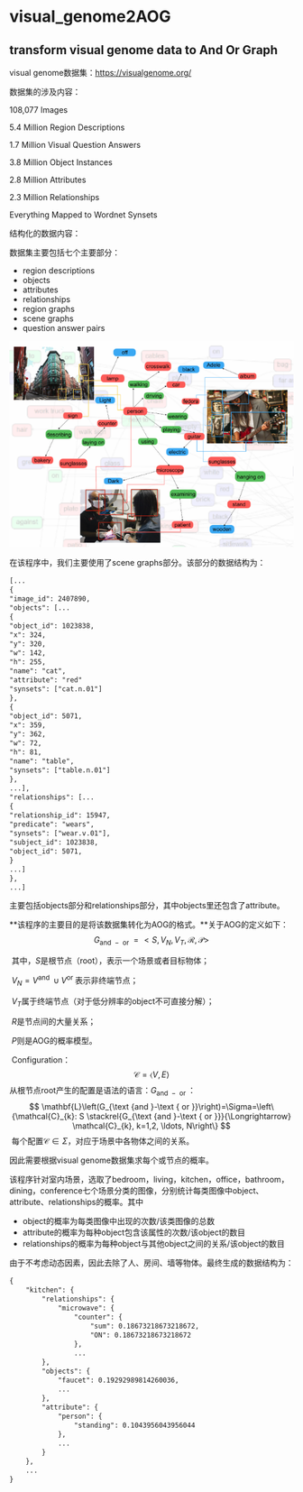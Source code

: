 # visual_genome2AOG

## transform visual genome data to And Or Graph

visual genome数据集：https://visualgenome.org/

数据集的涉及内容：

108,077 Images

5.4 Million Region Descriptions

1.7 Million Visual Question Answers

3.8 Million Object Instances

2.8 Million Attributes

2.3 Million Relationships

Everything Mapped to Wordnet Synsets

结构化的数据内容：

数据集主要包括七个主要部分：

- region descriptions
- objects
- attributes
- relationships
- region graphs
- scene graphs
- question answer pairs

![1](image/1.png)

在该程序中，我们主要使用了scene graphs部分。该部分的数据结构为：

```
[...
{
"image_id": 2407890,
"objects": [...
{
"object_id": 1023838,
"x": 324,
"y": 320,
"w": 142,
"h": 255,
"name": "cat",
"attribute": "red"
"synsets": ["cat.n.01"]
},
{
"object_id": 5071,
"x": 359,
"y": 362,
"w": 72,
"h": 81,
"name": "table",
"synsets": ["table.n.01"]
},
...],
"relationships": [...
{
"relationship_id": 15947,
"predicate": "wears",
"synsets": ["wear.v.01"],
"subject_id": 1023838,
"object_id": 5071,
}
...]
},
...]
```

主要包括objects部分和relationships部分，其中objects里还包含了attribute。

**该程序的主要目的是将该数据集转化为AOG的格式。**关于AOG的定义如下：
$$
G_{\text {and }-\text { or }}=<S, V_{N}, V_{T}, \mathcal{R}, \mathcal{P}>
$$

​	其中，$S$是根节点（root），表示一个场景或者目标物体；

​	$V_{N}=V^{\text {and }} \cup V^{\text {or }}$表示非终端节点；

​	$V_{T}$属于终端节点（对于低分辨率的object不可直接分解）；

​	$R$是节点间的大量关系；

​	$P$则是AOG的概率模型。

​	Configuration：
$$
\mathcal{C}=\langle V, E\rangle
$$
​	从根节点root产生的配置是语法的语言：$G_{\text {and }-\text { or }}$：
$$
\mathbf{L}\left(G_{\text {and }-\text { or }}\right)=\Sigma=\left\{\mathcal{C}_{k}: S \stackrel{G_{\text {and }-\text { or }}}{\Longrightarrow} \mathcal{C}_{k}, k=1,2, \ldots, N\right\}
$$
​	每个配置$\mathcal{C} \in \Sigma$，对应于场景中各物体之间的关系。

因此需要根据visual genome数据集求每个或节点的概率。

该程序针对室内场景，选取了bedroom，living，kitchen，office，bathroom，dining，conference七个场景分类的图像，分别统计每类图像中object、attribute、relationships的概率。其中

- object的概率为每类图像中出现的次数/该类图像的总数
- attribute的概率为每种object包含该属性的次数/该object的数目
- relationships的概率为每种object与其他object之间的关系/该object的数目

由于不考虑动态因素，因此去除了人、房间、墙等物体。最终生成的数据结构为：

```
{
    "kitchen": {
        "relationships": {
            "microwave": {
                "counter": {
                    "sum": 0.18673218673218672,
                    "ON": 0.18673218673218672
                },
                ...
        },
        "objects": {
            "faucet": 0.19292989814260036,
            ...
        },
        "attribute": {
            "person": {
                "standing": 0.1043956043956044
            },
            ...
        }
    },
    ...
}
```



